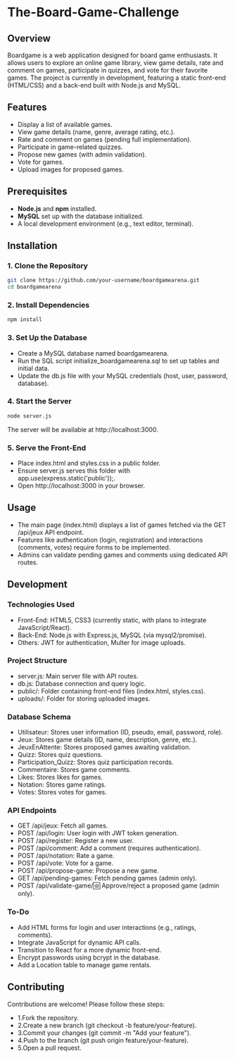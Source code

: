 # The-Board-Game-Challenge

## Overview
Boardgame is a web application designed for board game enthusiasts. It allows users to explore an online game library, view game details, rate and comment on games, participate in quizzes, and vote for their favorite games. The project is currently in development, featuring a static front-end (HTML/CSS) and a back-end built with Node.js and MySQL.

## Features
- Display a list of available games.
- View game details (name, genre, average rating, etc.).
- Rate and comment on games (pending full implementation).
- Participate in game-related quizzes.
- Propose new games (with admin validation).
- Vote for games.
- Upload images for proposed games.

## Prerequisites
- **Node.js** and **npm** installed.
- **MySQL** set up with the database initialized.
- A local development environment (e.g., text editor, terminal).

## Installation

### 1. Clone the Repository
```bash
git clone https://github.com/your-username/boardgamearena.git
cd boardgamearena
```
### 2. Install Dependencies
```bash
npm install
```
### 3. Set Up the Database
- Create a MySQL database named boardgamearena.
- Run the SQL script initialize_boardgamearena.sql to set up tables and initial data.
- Update the db.js file with your MySQL credentials (host, user, password, database).
### 4. Start the Server
```bash
node server.js
```
The server will be available at http://localhost:3000.

### 5. Serve the Front-End
- Place index.html and styles.css in a public folder.
- Ensure server.js serves this folder with app.use(express.static('public'));.
- Open http://localhost:3000 in your browser.
## Usage
- The main page (index.html) displays a list of games fetched via the GET /api/jeux API endpoint.
- Features like authentication (login, registration) and interactions (comments, votes) require forms to be implemented.
- Admins can validate pending games and comments using dedicated API routes.
## Development
### Technologies Used
- Front-End: HTML5, CSS3 (currently static, with plans to integrate JavaScript/React).
- Back-End: Node.js with Express.js, MySQL (via mysql2/promise).
- Others: JWT for authentication, Multer for image uploads.
### Project Structure
- server.js: Main server file with API routes.
- db.js: Database connection and query logic.
- public/: Folder containing front-end files (index.html, styles.css).
- uploads/: Folder for storing uploaded images.
### Database Schema
- Utilisateur: Stores user information (ID, pseudo, email, password, role).
- Jeux: Stores game details (ID, name, description, genre, etc.).
- JeuxEnAttente: Stores proposed games awaiting validation.
- Quizz: Stores quiz questions.
- Participation_Quizz: Stores quiz participation records.
- Commentaire: Stores game comments.
- Likes: Stores likes for games.
- Notation: Stores game ratings.
- Votes: Stores votes for games.
### API Endpoints
- GET /api/jeux: Fetch all games.
- POST /api/login: User login with JWT token generation.
- POST /api/register: Register a new user.
- POST /api/comment: Add a comment (requires authentication).
- POST /api/notation: Rate a game.
- POST /api/vote: Vote for a game.
- POST /api/propose-game: Propose a new game.
- GET /api/pending-games: Fetch pending games (admin only).
- POST /api/validate-game/:id: Approve/reject a proposed game (admin only).
### To-Do
- Add HTML forms for login and user interactions (e.g., ratings, comments).
- Integrate JavaScript for dynamic API calls.
- Transition to React for a more dynamic front-end.
- Encrypt passwords using bcrypt in the database.
- Add a Location table to manage game rentals.
## Contributing
Contributions are welcome! Please follow these steps:

- 1.Fork the repository.
- 2.Create a new branch (git checkout -b feature/your-feature).
- 3.Commit your changes (git commit -m "Add your feature").
- 4.Push to the branch (git push origin feature/your-feature).
- 5.Open a pull request.



